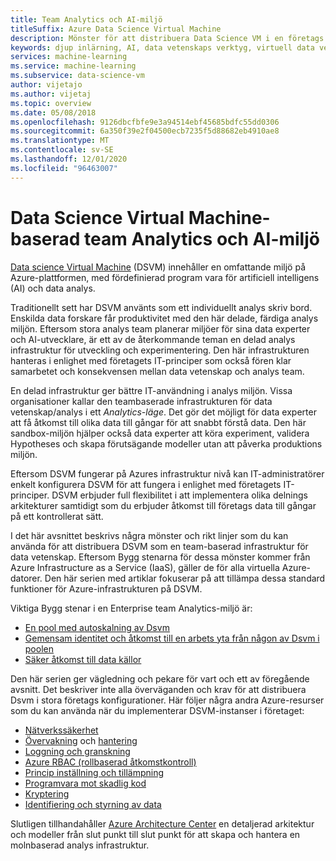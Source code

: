 ```yaml
---
title: Team Analytics och AI-miljö
titleSuffix: Azure Data Science Virtual Machine
description: Mönster för att distribuera Data Science VM i en företags grupp miljö.
keywords: djup inlärning, AI, data vetenskaps verktyg, virtuell data vetenskaps dator, Geospatial analys, team data vetenskaps process
services: machine-learning
ms.service: machine-learning
ms.subservice: data-science-vm
author: vijetajo
ms.author: vijetaj
ms.topic: overview
ms.date: 05/08/2018
ms.openlocfilehash: 9126dbcfbfe9e3a94514ebf45685bdfc55dd0306
ms.sourcegitcommit: 6a350f39e2f04500ecb7235f5d88682eb4910ae8
ms.translationtype: MT
ms.contentlocale: sv-SE
ms.lasthandoff: 12/01/2020
ms.locfileid: "96463007"
---
```

# <a name="data-science-virtual-machine-based-team-analytics-and-ai-environment"></a>Data Science Virtual Machine-baserad team Analytics och AI-miljö 
[Data science Virtual Machine](overview.md) (DSVM) innehåller en omfattande miljö på Azure-plattformen, med fördefinierad program vara för artificiell intelligens (AI) och data analys.

Traditionellt sett har DSVM använts som ett individuellt analys skriv bord. Enskilda data forskare får produktivitet med den här delade, färdiga analys miljön. Eftersom stora analys team planerar miljöer för sina data experter och AI-utvecklare, är ett av de återkommande teman en delad analys infrastruktur för utveckling och experimentering. Den här infrastrukturen hanteras i enlighet med företagets IT-principer som också fören klar samarbetet och konsekvensen mellan data vetenskap och analys team.

En delad infrastruktur ger bättre IT-användning i analys miljön. Vissa organisationer kallar den teambaserade infrastrukturen för data vetenskap/analys i ett *Analytics-läge*. Det gör det möjligt för data experter att få åtkomst till olika data till gångar för att snabbt förstå data. Den här sandbox-miljön hjälper också data experter att köra experiment, validera Hypotheses och skapa förutsägande modeller utan att påverka produktions miljön.

Eftersom DSVM fungerar på Azures infrastruktur nivå kan IT-administratörer enkelt konfigurera DSVM för att fungera i enlighet med företagets IT-principer. DSVM erbjuder full flexibilitet i att implementera olika delnings arkitekturer samtidigt som du erbjuder åtkomst till företags data till gångar på ett kontrollerat sätt.

I det här avsnittet beskrivs några mönster och rikt linjer som du kan använda för att distribuera DSVM som en team-baserad infrastruktur för data vetenskap. Eftersom Bygg stenarna för dessa mönster kommer från Azure Infrastructure as a Service (IaaS), gäller de för alla virtuella Azure-datorer. Den här serien med artiklar fokuserar på att tillämpa dessa standard funktioner för Azure-infrastrukturen på DSVM.

Viktiga Bygg stenar i en Enterprise team Analytics-miljö är:

* [En pool med autoskalning av Dsvm](dsvm-pools.md)
* [Gemensam identitet och åtkomst till en arbets yta från någon av Dsvm i poolen](dsvm-common-identity.md)
* [Säker åtkomst till data källor](dsvm-secure-access-keys.md)


Den här serien ger vägledning och pekare för vart och ett av föregående avsnitt. Det beskriver inte alla överväganden och krav för att distribuera Dsvm i stora företags konfigurationer. Här följer några andra Azure-resurser som du kan använda när du implementerar DSVM-instanser i företaget:

* [Nätverkssäkerhet](../../security/fundamentals/network-overview.md)
* [Övervakning](../../azure-monitor/insights/monitor-vm-azure.md) och [hantering](../../virtual-machines/maintenance-and-updates.md?bc=%2fazure%2fvirtual-machines%2fwindows%2fbreadcrumb%2ftoc.json%252c%2fazure%2fvirtual-machines%2fwindows%2fbreadcrumb%2ftoc.json&toc=%2fazure%2fvirtual-machines%2fwindows%2ftoc.json%253ftoc%253d%2fazure%2fvirtual-machines%2fwindows%2ftoc.json)
* [Loggning och granskning](../../security/fundamentals/log-audit.md)
* [Azure RBAC (rollbaserad åtkomstkontroll)](../../role-based-access-control/overview.md)
* [Princip inställning och tillämpning](../../governance/policy/overview.md)
* [Programvara mot skadlig kod](../../security/fundamentals/antimalware.md)
* [Kryptering](../../virtual-machines/windows/disk-encryption-overview.md)
* [Identifiering och styrning av data](../../data-catalog/index.yml)

Slutligen tillhandahåller [Azure Architecture Center](/azure/architecture/) en detaljerad arkitektur och modeller från slut punkt till slut punkt för att skapa och hantera en molnbaserad analys infrastruktur.